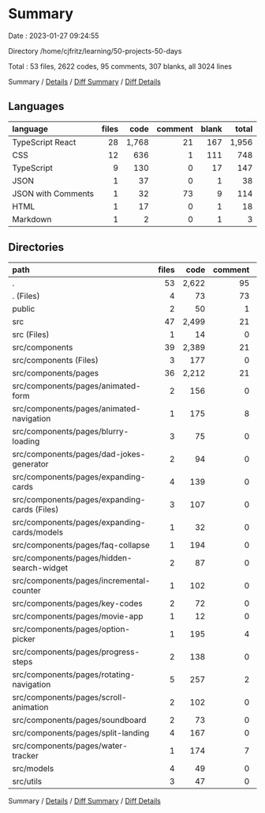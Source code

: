 # Summary

Date : 2023-01-27 09:24:55

Directory /home/cjfritz/learning/50-projects-50-days

Total : 53 files,  2622 codes, 95 comments, 307 blanks, all 3024 lines

Summary / [Details](details.md) / [Diff Summary](diff.md) / [Diff Details](diff-details.md)

## Languages
| language | files | code | comment | blank | total |
| :--- | ---: | ---: | ---: | ---: | ---: |
| TypeScript React | 28 | 1,768 | 21 | 167 | 1,956 |
| CSS | 12 | 636 | 1 | 111 | 748 |
| TypeScript | 9 | 130 | 0 | 17 | 147 |
| JSON | 1 | 37 | 0 | 1 | 38 |
| JSON with Comments | 1 | 32 | 73 | 9 | 114 |
| HTML | 1 | 17 | 0 | 1 | 18 |
| Markdown | 1 | 2 | 0 | 1 | 3 |

## Directories
| path | files | code | comment | blank | total |
| :--- | ---: | ---: | ---: | ---: | ---: |
| . | 53 | 2,622 | 95 | 307 | 3,024 |
| . (Files) | 4 | 73 | 73 | 11 | 157 |
| public | 2 | 50 | 1 | 9 | 60 |
| src | 47 | 2,499 | 21 | 287 | 2,807 |
| src (Files) | 1 | 14 | 0 | 3 | 17 |
| src/components | 39 | 2,389 | 21 | 267 | 2,677 |
| src/components (Files) | 3 | 177 | 0 | 17 | 194 |
| src/components/pages | 36 | 2,212 | 21 | 250 | 2,483 |
| src/components/pages/animated-form | 2 | 156 | 0 | 24 | 180 |
| src/components/pages/animated-navigation | 1 | 175 | 8 | 3 | 186 |
| src/components/pages/blurry-loading | 3 | 75 | 0 | 12 | 87 |
| src/components/pages/dad-jokes-generator | 2 | 94 | 0 | 12 | 106 |
| src/components/pages/expanding-cards | 4 | 139 | 0 | 21 | 160 |
| src/components/pages/expanding-cards (Files) | 3 | 107 | 0 | 21 | 128 |
| src/components/pages/expanding-cards/models | 1 | 32 | 0 | 0 | 32 |
| src/components/pages/faq-collapse | 1 | 194 | 0 | 3 | 197 |
| src/components/pages/hidden-search-widget | 2 | 87 | 0 | 11 | 98 |
| src/components/pages/incremental-counter | 1 | 102 | 0 | 10 | 112 |
| src/components/pages/key-codes | 2 | 72 | 0 | 8 | 80 |
| src/components/pages/movie-app | 1 | 12 | 0 | 3 | 15 |
| src/components/pages/option-picker | 1 | 195 | 4 | 18 | 217 |
| src/components/pages/progress-steps | 2 | 138 | 0 | 21 | 159 |
| src/components/pages/rotating-navigation | 5 | 257 | 2 | 41 | 300 |
| src/components/pages/scroll-animation | 2 | 102 | 0 | 12 | 114 |
| src/components/pages/soundboard | 2 | 73 | 0 | 11 | 84 |
| src/components/pages/split-landing | 4 | 167 | 0 | 32 | 199 |
| src/components/pages/water-tracker | 1 | 174 | 7 | 8 | 189 |
| src/models | 4 | 49 | 0 | 6 | 55 |
| src/utils | 3 | 47 | 0 | 11 | 58 |

Summary / [Details](details.md) / [Diff Summary](diff.md) / [Diff Details](diff-details.md)